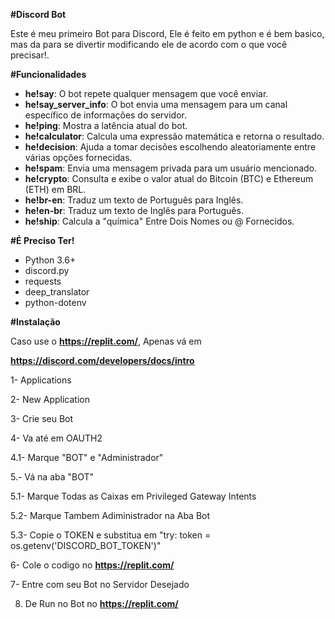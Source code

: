 **#Discord Bot**

Este é meu primeiro Bot para Discord, Ele é feito em python e é bem basico, mas da para se divertir modificando ele de acordo com o que você precisar!.

**#Funcionalidades**

- **he!say**: O bot repete qualquer mensagem que você enviar.
- **he!say_server_info**: O bot envia uma mensagem para um canal específico de informações do servidor.
- **he!ping**: Mostra a latência atual do bot.
- **he!calculator**: Calcula uma expressão matemática e retorna o resultado.
- **he!decision**: Ajuda a tomar decisões escolhendo aleatoriamente entre várias opções fornecidas.
- **he!spam**: Envia uma mensagem privada para um usuário mencionado.
- **he!crypto**: Consulta e exibe o valor atual do Bitcoin (BTC) e Ethereum (ETH) em BRL.
- **he!br-en**: Traduz um texto de Português para Inglês.
- **he!en-br**: Traduz um texto de Inglês para Português.
- **he!ship**: Calcula a "química" Entre Dois Nomes ou @ Fornecidos.

**#É Preciso Ter!**

- Python 3.6+
- discord.py
- requests
- deep_translator
- python-dotenv

**#Instalação**

Caso use o **https://replit.com/**, Apenas vá em 

**https://discord.com/developers/docs/intro**

1- Applications

2- New Application

3- Crie seu Bot

4- Va até em OAUTH2 

4.1- Marque "BOT" e "Administrador"

5.- Vá na aba "BOT" 

5.1- Marque Todas as Caixas em Privileged Gateway Intents

5.2- Marque Tambem Adiministrador na Aba Bot

5.3- Copie o TOKEN e substitua em "try: token = os.getenv('DISCORD_BOT_TOKEN')"

6- Cole o codigo no **https://replit.com/**

7- Entre com seu Bot no Servidor Desejado

8. De Run no Bot no **https://replit.com/**
